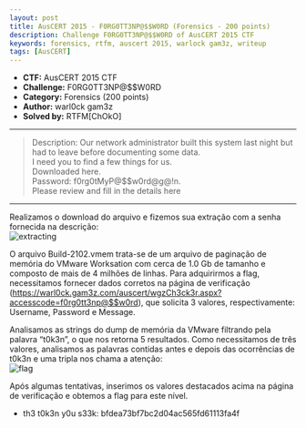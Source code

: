 ```yaml
---
layout: post
title: AusCERT 2015 - F0RG0TT3NP@$$W0RD (Forensics - 200 points) 
description: Challenge F0RG0TT3NP@$$W0RD of AusCERT 2015 CTF
keywords: forensics, rtfm, auscert 2015, warlock gam3z, writeup
tags: [AusCERT]
---
```


* **CTF:** AusCERT 2015 CTF
* **Challenge:** F0RG0TT3NP@$$W0RD
* **Category:** Forensics (200 points)
* **Author:** warl0ck gam3z
* **Solved by:** RTFM[ChOkO] 

****  
>Description: Our network administrator built this system last night but had to leave before documenting some data.  
I need you to find a few things for us.  
Downloaded here.  
Password: f0rg0tMyP@$$w0rd@g@!n.  
Please review and fill in the details here   
****  

Realizamos o download do arquivo e fizemos sua extração com a senha fornecida na descrição:  
![extracting](https://ctf-br.org/wp-content/uploads/2015/06/extract.png "extract")  
 
O arquivo Build-2102.vmem trata-se de um arquivo de paginação de memória do VMware Worksation com cerca de 1.0 Gb de tamanho e composto de mais de 4 milhões de linhas. Para adquirirmos a flag, necessitamos fornecer dados corretos na página de verificação (https://warl0ck.gam3z.com/auscert/wgzCh3ck3r.aspx?accesscode=f0rg0tt3np@$$w0rd), que solicita 3 valores, respectivamente: Username, Password e Message.

Analisamos as strings do dump de memória da VMware filtrando pela palavra “t0k3n”, o que nos retorna 5 resultados. Como necessitamos de três valores, analisamos as palavras contidas antes e depois das ocorrências de t0k3n e uma tripla nos chama a atenção:  
![flag](https://ctf-br.org/wp-content/uploads/2015/06/flag1-1024x341.png "Flag")  

Após algumas tentativas, inserimos os valores destacados acima na página de verificação e obtemos a flag para este nível.

* th3 t0k3n y0u s33k: bfdea73bf7bc2d04ac565fd61113fa4f
